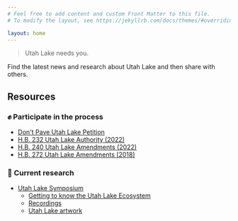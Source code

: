 ```yaml
---
# Feel free to add content and custom Front Matter to this file.
# To modify the layout, see https://jekyllrb.com/docs/themes/#overriding-theme-defaults

layout: home
---
```


> Utah Lake needs you.

Find the latest news and research about Utah Lake and then share with others.

## Resources

### ✊ Participate in the process
- [Don't Pave Utah Lake Petition](https://dontpaveutahlake.org/petition/)
- [H.B. 232 Utah Lake Authority (2022)](https://le.utah.gov/~2022/bills/static/HB0232.html)
- [H.B. 240 Utah Lake Amendments (2022)](https://le.utah.gov/~2022/bills/static/HB0240.html)
- [H.B. 272 Utah Lake Amendments (2018)](https://le.utah.gov/~2018/bills/static/HB0272.html)

### 🔬 Current research
- [Utah Lake Symposium](https://pws.byu.edu/utah-lake)
  - [Getting to know the Utah Lake Ecosystem](https://pws.byu.edu/utah-lake/about-utah-lake)
  - [Recordings](https://pws.byu.edu/utah-lake/recorded-**sessions**)
  - [Utah Lake artwork](https://pws.byu.edu/utah-lake/artwork-and-multimedia-competition)
